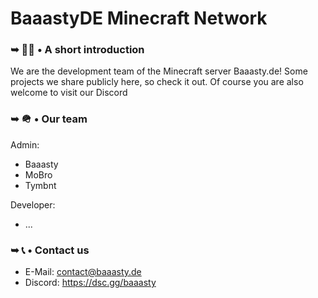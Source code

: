 # BaaastyDE Minecraft Network



### ➥ 🙋‍♀️ • A short introduction
We are the development team of the Minecraft server Baaasty.de! Some projects we share publicly here, so check it out. Of course you are also welcome to visit our Discord


### ➥ 🪖 • Our team
Admin:
- Baaasty
- MoBro
- Tymbnt

Developer:
- ...


### ➥ 📞 • Contact us
- E-Mail: contact@baaasty.de
- Discord: https://dsc.gg/baaasty
